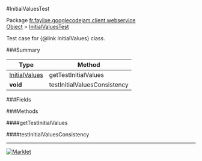 #InitialValuesTest

Package [fr.faylixe.googlecodejam.client.webservice](../)<br>
[Object](../../../../java/langObject.md) > [InitialValuesTest](InitialValuesTest.md)

Test case for {@link InitialValues} class.

###Summary


| Type | Method |
| --- | --- |
| [InitialValues](InitialValues.md) | getTestInitialValues |
| **void** | testInitialValuesConsistency |

###Fields


###Methods

####getTestInitialValues


####testInitialValuesConsistency


---
[![Marklet](https://img.shields.io/badge/Generated%20by-Marklet-green.svg)](https://github.com/Faylixe/marklet)